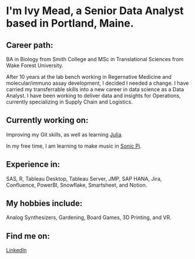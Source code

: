 
# I'm Ivy Mead, a Senior Data Analyst based in Portland, Maine.

## Career path:
BA in Biology from Smith College and MSc in Translational Sciences from Wake Forest University.

After 10 years at the lab bench working in Regernative Medicine and molecular/immuno assay development, I decided I needed a change. I have carried my transferrable skills into a new career in data science as a Data Analyst. I have been working to deliver data and insights for Operations, currently specializing in Supply Chain and Logistics. 

## Currently working on: 
Improving my Git skills, as well as learning [Julia](https://juliacomputing.com/).

In my free time, I am learning to make music in [Sonic Pi](https://sonic-pi.net/).

## Experience in:
 SAS, R, Tableau Desktop, Tableau Server, JMP, SAP HANA, Jira, Confluence, PowerBI, Snowflake, Smartsheet, and Notion.

## My hobbies include:
Analog Synthesizers, Gardening, Board Games, 3D Printing, and VR.

## Find me on:
[LinkedIn](https://www.linkedin.com/in/ivymead/)

